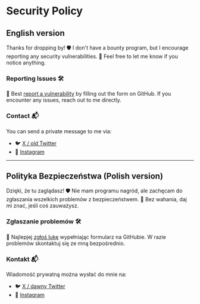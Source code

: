 # Security Policy

## English version

Thanks for dropping by!
🛡️
I don't have a bounty program,
but I encourage reporting any security vulnerabilities.
📨
Feel free to let me know if you notice anything.

### Reporting Issues 🛠️

🔐
Best [report a vulnerability](https://github.com/womanonrails/bemore.womanonrails.com/security/advisories/new)
by filling out the form on GitHub.
If you encounter any issues, reach out to me directly.

### Contact 📬

You can send a private message to me via:

- 🐦 [X / old Twitter](https://x.com/womanonrails)
- 📸 [Instagram](https://www.instagram.com/womanonrails/)

---

## Polityka Bezpieczeństwa (Polish version)

Dzięki, że tu zaglądasz!
🛡️
Nie mam programu nagród,
ale zachęcam do zgłaszania wszelkich problemów z bezpieczeństwem.
📨
Bez wahania, daj mi znać, jeśli coś zauważysz.

### Zgłaszanie problemów 🛠️

🔐
Najlepjej [zgłoś lukę](https://github.com/womanonrails/bemore.womanonrails.com/security/advisories/new)
wypełniając formularz na GitHubie.
W razie problemów skontaktuj się ze mną bezpośrednio.

### Kontakt 📬

Wiadomość prywatną można wysłać do mnie na:

- 🐦 [X / dawny Twitter](https://x.com/womanonrails)
- 📸 [Instagram](https://www.instagram.com/womanonrails/)

